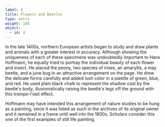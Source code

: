 ```yaml
---
label: 4
title: Flowers and Beetles
type: entry
weight: 104
object:
  - id: 4
---
```


In the late 1400s, northern European artists began to study and draw plants and animals with a greater interest in accuracy. Although showing the uniqueness of each of these specimens was undoubtedly important to Hans Hoffmann, he equally tried to portray the individual beauty of each flower and insect. He placed the peony, two species of irises, an amaryllis, a may beetle, and a june bug in an attractive arrangement on the page. He drew the delicate forms carefully and added lush color in a palette of green, blue, and red. He used plain black chalk to represent the shadow cast by the beetle's body, illusionistically raising the beetle's legs off the ground with this trompe-l'oeil effect.

Hoffmann may have intended this arrangement of nature studies to be hung as a painting, since it was listed as such in the archives of its original owner and it remained in a frame until well into the 1800s. Scholars consider this one of the first examples of still life painting.